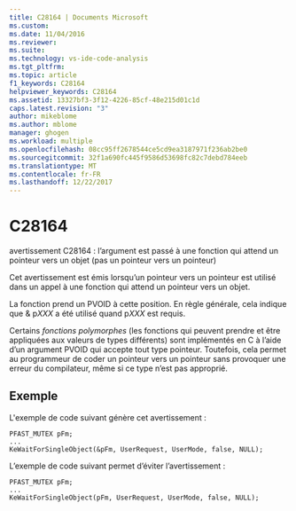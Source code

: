 ```yaml
---
title: C28164 | Documents Microsoft
ms.custom: 
ms.date: 11/04/2016
ms.reviewer: 
ms.suite: 
ms.technology: vs-ide-code-analysis
ms.tgt_pltfrm: 
ms.topic: article
f1_keywords: C28164
helpviewer_keywords: C28164
ms.assetid: 13327bf3-3f12-4226-85cf-48e215d01c1d
caps.latest.revision: "3"
author: mikeblome
ms.author: mblome
manager: ghogen
ms.workload: multiple
ms.openlocfilehash: 08cc95ff2678544ce5cd9ea3187971f236ab2be0
ms.sourcegitcommit: 32f1a690fc445f9586d53698fc82c7debd784eeb
ms.translationtype: MT
ms.contentlocale: fr-FR
ms.lasthandoff: 12/22/2017
---
```

# <a name="c28164"></a>C28164
avertissement C28164 : l’argument est passé à une fonction qui attend un pointeur vers un objet (pas un pointeur vers un pointeur)  
  
 Cet avertissement est émis lorsqu’un pointeur vers un pointeur est utilisé dans un appel à une fonction qui attend un pointeur vers un objet.  
  
 La fonction prend un PVOID à cette position. En règle générale, cela indique que & p*XXX* a été utilisé quand p*XXX* est requis.  
  
 Certains *fonctions polymorphes* (les fonctions qui peuvent prendre et être appliquées aux valeurs de types différents) sont implémentés en C à l’aide d’un argument PVOID qui accepte tout type pointeur. Toutefois, cela permet au programmeur de coder un pointeur vers un pointeur sans provoquer une erreur du compilateur, même si ce type n’est pas approprié.  
  
## <a name="example"></a>Exemple  
 L'exemple de code suivant génère cet avertissement :  
  
```  
PFAST_MUTEX pFm;  
...  
KeWaitForSingleObject(&pFm, UserRequest, UserMode, false, NULL);  
```  
  
 L’exemple de code suivant permet d’éviter l’avertissement :  
  
```  
PFAST_MUTEX pFm;  
...  
KeWaitForSingleObject(pFm, UserRequest, UserMode, false, NULL);  
```